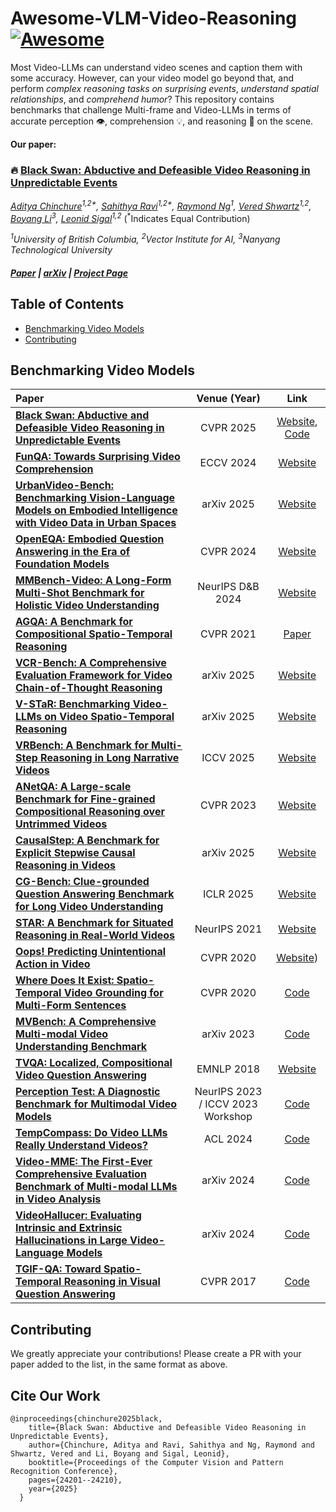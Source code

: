 # Awesome-VLM-Video-Reasoning  [![Awesome](https://awesome.re/badge.svg)](https://awesome.re)

Most Video-LLMs can understand video scenes and caption them with some accuracy. However, can your video model go beyond that, and perform _complex reasoning tasks on surprising events_, _understand spatial relationships_, and _comprehend humor_? This repository contains benchmarks that challenge Multi-frame and Video-LLMs in terms of accurate perception 👁️, comprehension 💡, and reasoning 🧐 on the scene.

**Our paper:**

### 🔥 [Black Swan: Abductive and Defeasible Video Reasoning in Unpredictable Events](https://blackswan.cs.ubc.ca)


*[Aditya Chinchure](https://www.adityachinchure.com/)<sup>1,2\*</sup>,  [Sahithya Ravi](https://sahithyaravi.github.io/)<sup>1,2\*</sup>,  [Raymond Ng](https://www.cs.ubc.ca/people/raymond-ng)<sup>1</sup>,  [Vered Shwartz](https://www.cs.ubc.ca/~vshwartz/)<sup>1,2</sup>,  [Boyang Li](http://www.boyangli.org/index.html)<sup>3</sup>,  [Leonid Sigal](https://www.cs.ubc.ca/~lsigal/index.html)<sup>1,2</sup>* (<sup>\*</sup>Indicates Equal Contribution)

*<sup>1</sup>University of British Columbia, <sup>2</sup>Vector Institute for AI, <sup>3</sup>Nanyang Technological University*

<h5>  
  
 **[Paper](https://openaccess.thecvf.com/content/CVPR2025/html/Chinchure_Black_Swan_Abductive_and_Defeasible_Video_Reasoning_in_Unpredictable_Events_CVPR_2025_paper.html)** | **[arXiv](https://arxiv.org/abs/2412.05725)** | **[Project Page](https://blackswan.cs.ubc.ca)**

</h5>

## Table of Contents

- [Benchmarking Video Models](#benchmarking-video-models)
- [Contributing](#contributing)

## Benchmarking Video Models

| Paper | Venue (Year) | Link |
| :----- | :------------: | :----: |
| [**Black Swan: Abductive and Defeasible Video Reasoning in Unpredictable Events**](https://arxiv.org/abs/2412.05725) | CVPR 2025 | [Website](https://blackswan.cs.ubc.ca), [Code](https://github.com/sahithyaravi/BlackSwan) |
| [**FunQA: Towards Surprising Video Comprehension**](https://funqa-benchmark.github.io) | ECCV 2024 | [Website](https://funqa-benchmark.github.io) |
| [**UrbanVideo-Bench: Benchmarking Vision-Language Models on Embodied Intelligence with Video Data in Urban Spaces**](https://embodiedcity.github.io/UrbanVideo-Bench/) | arXiv 2025 | [Website](https://embodiedcity.github.io/UrbanVideo-Bench/) |
| [**OpenEQA: Embodied Question Answering in the Era of Foundation Models**](https://open-eqa.github.io) | CVPR 2024 | [Website](https://open-eqa.github.io) |
| [**MMBench-Video: A Long-Form Multi-Shot Benchmark for Holistic Video Understanding**](https://mmbench-video.github.io) | NeurIPS D&B 2024 | [Website](https://mmbench-video.github.io) |
| [**AGQA: A Benchmark for Compositional Spatio-Temporal Reasoning**](https://openaccess.thecvf.com/content/CVPR2021/papers/Grunde-McLaughlin_AGQA_A_Benchmark_for_Compositional_Spatio-Temporal_Reasoning_CVPR_2021_paper.pdf) | CVPR 2021 | [Paper](https://openaccess.thecvf.com/content/CVPR2021/papers/Grunde-McLaughlin_AGQA_A_Benchmark_for_Compositional_Spatio-Temporal_Reasoning_CVPR_2021_paper.pdf) |
| [**VCR-Bench: A Comprehensive Evaluation Framework for Video Chain-of-Thought Reasoning**](https://vlm-reasoning.github.io/VCR-Bench/) | arXiv 2025 | [Website](https://vlm-reasoning.github.io/VCR-Bench/) |
| [**V-STaR: Benchmarking Video-LLMs on Video Spatio-Temporal Reasoning**](https://v-star-bench.github.io) | arXiv 2025 | [Website](https://v-star-bench.github.io) |
| [**VRBench: A Benchmark for Multi-Step Reasoning in Long Narrative Videos**](https://vrbench.github.io) | ICCV 2025 | [Website](https://vrbench.github.io) |
| [**ANetQA: A Large-scale Benchmark for Fine-grained Compositional Reasoning over Untrimmed Videos**](https://milvlg.github.io/anetqa/) | CVPR 2023 | [Website](https://milvlg.github.io/anetqa/) |
| [**CausalStep: A Benchmark for Explicit Stepwise Causal Reasoning in Videos**](https://www.arxiv.org/abs/2507.16878) | arXiv 2025 | [Website](https://www.arxiv.org/abs/2507.16878) |
| [**CG-Bench: Clue-grounded Question Answering Benchmark for Long Video Understanding**](https://cg-bench.github.io/leaderboard/) | ICLR 2025 | [Website](https://cg-bench.github.io/leaderboard/) |
| [**STAR: A Benchmark for Situated Reasoning in Real-World Videos**](https://bobbywu.com/STAR/) | NeurIPS 2021 | [Website](https://bobbywu.com/STAR/) |
| [**Oops! Predicting Unintentional Action in Video**](https://oops.cs.columbia.edu) | CVPR 2020 | [Website](https://oops.cs.columbia.edu)) |
| [**Where Does It Exist: Spatio-Temporal Video Grounding for Multi-Form Sentences**](https://arxiv.org/abs/2001.06891) | CVPR 2020 | [Code](https://github.com/Guaranteer/VidSTG-Dataset) |
 [**MVBench: A Comprehensive Multi-modal Video Understanding Benchmark**](https://arxiv.org/abs/2311.17005) | arXiv 2023 | [Code](https://github.com/OpenGVLab/Ask-Anything) |
 | [**TVQA: Localized, Compositional Video Question Answering**](https://arxiv.org/abs/1809.01696) | EMNLP 2018 | [Website](https://tvqa.cs.unc.edu/) |
| [**Perception Test: A Diagnostic Benchmark for Multimodal Video Models**](https://arxiv.org/abs/2305.13786) | NeurIPS 2023 / ICCV 2023 Workshop | [Code](https://github.com/google-deepmind/perception_test) |
| [**TempCompass: Do Video LLMs Really Understand Videos?**](https://arxiv.org/abs/2403.00476) | ACL 2024 | [Code](https://github.com/llyx97/TempCompass) |
| [**Video-MME: The First-Ever Comprehensive Evaluation Benchmark of Multi-modal LLMs in Video Analysis**](https://arxiv.org/abs/2405.21075) | arXiv 2024 | [Code](https://github.com/BradyFU/Video-MME) |
| [**VideoHallucer: Evaluating Intrinsic and Extrinsic Hallucinations in Large Video-Language Models**](https://arxiv.org/abs/2406.16338) | arXiv 2024 | [Code](https://github.com/patrick-tssn/VideoHallucer) |
| [**TGIF-QA: Toward Spatio-Temporal Reasoning in Visual Question Answering**](https://arxiv.org/abs/1704.04497) | CVPR 2017 | [Code](https://github.com/YunseokJANG/tgif-qa) |



## Contributing

We greatly appreciate your contributions! Please create a PR with your paper added to the list, in the same format as above. 

## Cite Our Work

```
@inproceedings{chinchure2025black,
    title={Black Swan: Abductive and Defeasible Video Reasoning in Unpredictable Events},
    author={Chinchure, Aditya and Ravi, Sahithya and Ng, Raymond and Shwartz, Vered and Li, Boyang and Sigal, Leonid},
    booktitle={Proceedings of the Computer Vision and Pattern Recognition Conference},
    pages={24201--24210},
    year={2025}
  }
```

